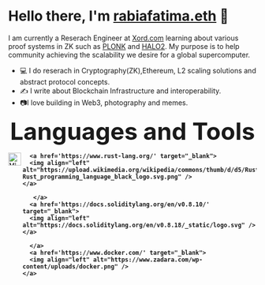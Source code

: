 # **Hello there, I'm** [rabiafatima.eth](https://twitter.com/rabiaf183) 👋

I am currently a Reserach Engineer at [Xord.com](https://xord.com) learning about various proof systems in ZK such as [PLONK](https://github.com/dusk-network/plonk) and [HALO2](https://github.com/zcash/halo2).
My purpose is to help community achieving the scalability we desire for a global supercomputer.

- 💻 I do reserach in Cryptography(ZK),Ethereum, L2 scaling solutions and abstract protocol concepts.
- ✍️  I write about Blockchain Infrastructure and interoperability.
- 📷I love building in Web3, photography and memes.
<p align="center">
<b> <font size="+8">Languages and Tools</font>
</p>
  <a href='https://ethereum.org/en/developers/docs/' target="_blank">
      <img align="left" alt="Visual Studio Code" width="26px" src="https://upload.wikimedia.org/wikipedia/commons/thumb/0/05/Ethereum_logo_2014.svg/1257px-Ethereum_logo_2014.svg.png" />
    </a>
  
      <a href='https://www.rust-lang.org/' target="_blank">
      <img align="left" alt="https://upload.wikimedia.org/wikipedia/commons/thumb/d/d5/Rust_programming_language_black_logo.svg/800px-Rust_programming_language_black_logo.svg.png" />
    </a>
    
       </a>
      <a href='https://docs.soliditylang.org/en/v0.8.10/' target="_blank">
      <img align="left" alt="https://docs.soliditylang.org/en/v0.8.18/_static/logo.svg" />
    </a>
    
      </a>
      <a href='https://www.docker.com/' target="_blank">
      <img align="left" alt="https://www.zadara.com/wp-content/uploads/docker.png" />
    </a>
    
    
